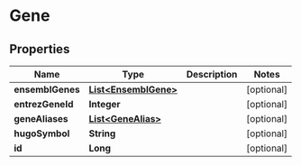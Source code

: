 # Gene

## Properties
Name | Type | Description | Notes
------------ | ------------- | ------------- | -------------
**ensemblGenes** | [**List&lt;EnsemblGene&gt;**](EnsemblGene.md) |  |  [optional]
**entrezGeneId** | **Integer** |  |  [optional]
**geneAliases** | [**List&lt;GeneAlias&gt;**](GeneAlias.md) |  |  [optional]
**hugoSymbol** | **String** |  |  [optional]
**id** | **Long** |  |  [optional]
